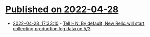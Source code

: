 # [Published on 2022-04-28](index.md)

* [2022-04-28, 17:33:10](https://news.ycombinator.com/item?id=31195476) - [Tell HN: By default, New Relic will start collecting production log data on 5/3](https://news.ycombinator.com/item?id=31195476)
